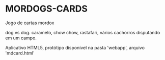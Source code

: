 # MORDOGS-CARDS
Jogo de cartas mordox
 
 dog vs dog. caramelo, chow chow, rastafari, vários cachorros disputando em um campo.

Aplicativo HTML5, protótipo disponível na pasta 'webapp', arquivo 'mdcard.html'
